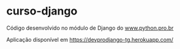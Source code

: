 # curso-django
Código desenvolvido no módulo de Django do www.python.pro.br

Aplicação disponível em https://devprodjango-tg.herokuapp.com/